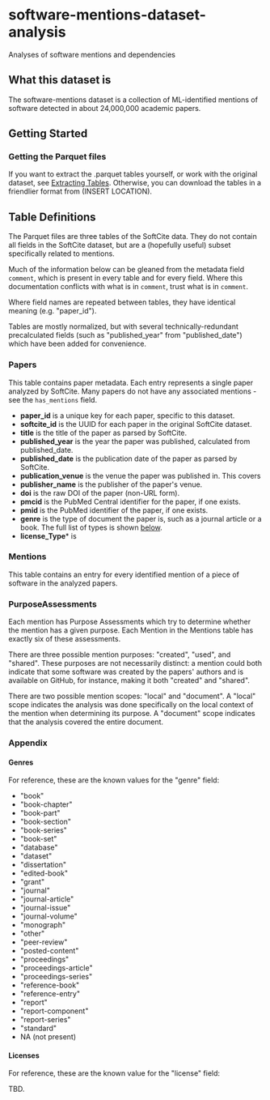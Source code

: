 # software-mentions-dataset-analysis
Analyses of software mentions and dependencies

## What this dataset is

The software-mentions dataset is a collection of ML-identified mentions of software
detected in about 24,000,000 academic papers.

## Getting Started

### Getting the Parquet files

If you want to extract the .parquet tables yourself, or work with the original dataset, see [Extracting Tables](EXTRACTING_TABLES.md).
Otherwise, you can download the tables in a friendlier format from (INSERT LOCATION).

## Table Definitions

The Parquet files are three tables of the SoftCite data.
They do not contain all fields in the SoftCite dataset, but are a (hopefully useful) subset specifically related to mentions.

Much of the information below can be gleaned from the metadata field `comment`, which is present in every table and for every field.
Where this documentation conflicts with what is in `comment`, trust what is in `comment`.

Where field names are repeated between tables, they have identical meaning (e.g. "paper_id").

Tables are mostly normalized, but with several technically-redundant precalculated fields (such as "published_year" from "published_date") which have been added for convenience.

### Papers

This table contains paper metadata.
Each entry represents a single paper analyzed by SoftCite.
Many papers do not have any associated mentions - see the `has_mentions` field.

- **paper_id** is a unique key for each paper, specific to this dataset.
- **softcite_id** is the UUID for each paper in the original SoftCite dataset.
- **title** is the title of the paper as parsed by SoftCite.
- **published_year** is the year the paper was published, calculated from published_date.
- **published_date** is the publication date of the paper as parsed by SoftCite.
- **publication_venue** is the venue the paper was published in. This covers
- **publisher_name** is the publisher of the paper's venue.
- **doi** is the raw DOI of the paper (non-URL form).
- **pmcid** is the PubMed Central identifier for the paper, if one exists.
- **pmid** is the PubMed identifier of the paper, if one exists.
- **genre** is the type of document the paper is, such as a journal article or a book. The full list of types is shown [below](#genres).
- **license_Type*** is 

### Mentions

This table contains an entry for every identified mention of a piece of software in the analyzed papers.

### PurposeAssessments

Each mention has Purpose Assessments which try to determine whether the mention has a given purpose.
Each Mention in the Mentions table has exactly six of these assessments.

There are three possible mention purposes: "created", "used", and "shared".
These purposes are not necessarily distinct: a mention could both indicate that some software was created by the papers' authors and is available on GitHub, for instance, making it both "created" and "shared".

There are two possible mention scopes: "local" and "document".
A "local" scope indicates the analysis was done specifically on the local context of the mention when determining its purpose.
A "document" scope indicates that the analysis covered the entire document.

### Appendix

#### Genres

For reference, these are the known values for the "genre" field:

- "book"
- "book-chapter"
- "book-part"
- "book-section"
- "book-series"
- "book-set"
- "database"
- "dataset"
- "dissertation"
- "edited-book"
- "grant"
- "journal"
- "journal-article"
- "journal-issue"
- "journal-volume"
- "monograph"
- "other"
- "peer-review"
- "posted-content"
- "proceedings"
- "proceedings-article"
- "proceedings-series"
- "reference-book"
- "reference-entry"
- "report"
- "report-component"
- "report-series"
- "standard"
- NA (not present)

#### Licenses

For reference, these are the known value for the "license" field:

TBD.
